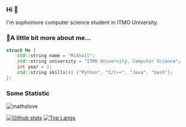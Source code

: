 ### Hi 👋

<p align='left'>I'm sophomore computer science student in ITMO University.</p>


### 🤔A little bit more about me...  

```cpp
struct Me {
    std::string name = "Mikhail";
    std::string university = "ITMO University, Computer Science";
    int year = 2;
    std::string skills[4] {"Python", "C/C++", "Java", "bash"};
};
```

### Some Statistic
<p align=left> <img src=https://komarev.com/ghpvc/?username=mathslove alt=mathslove /> </p>

[![Github stats](https://github-readme-stats.vercel.app/api?username=mathslove&show_icons=true&include_all_commits=true)](https://github.com/mathslove/github-readme-stats)
[![Top Langs](https://github-readme-stats.vercel.app/api/top-langs/?username=mathslove&exclude_repo=AviaHack_Pelmeni,gitignore&layout=compact&langs_count=10)](https://github.com/mathslove/github-readme-stats)
